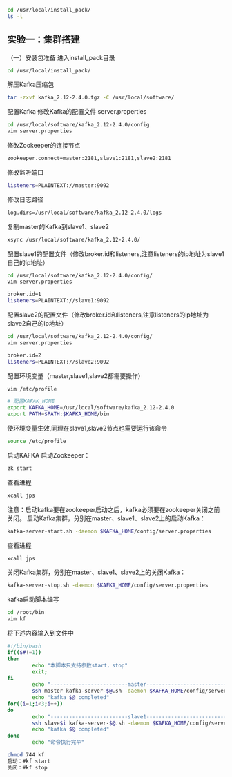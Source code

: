```bash
cd /usr/local/install_pack/
ls -l
```

## 实验一：集群搭建

（一）安装包准备
进入install_pack目录

```bash
cd /usr/local/install_pack/
```

解压Kafka压缩包

```bash
tar -zxvf kafka_2.12-2.4.0.tgz -C /usr/local/software/
```

配置Kafka
修改Kafka的配置文件 server.properties

```bash
cd /usr/local/software/kafka_2.12-2.4.0/config
vim server.properties
```

修改Zookeeper的连接节点

```bash
zookeeper.connect=master:2181,slave1:2181,slave2:2181
```

修改监听端口

```bash
listeners=PLAINTEXT://master:9092
```

修改日志路径

```bash
log.dirs=/usr/local/software/kafka_2.12-2.4.0/logs
```

复制master的Kafka到slave1、slave2

```bash
xsync /usr/local/software/kafka_2.12-2.4.0/
```

配置slave1的配置文件（修改broker.id和listeners,注意listeners的ip地址为slave1自己的ip地址）

```bash
cd /usr/local/software/kafka_2.12-2.4.0/config/
vim server.properties
```

```bash
broker.id=1
listeners=PLAINTEXT://slave1:9092
```

配置slave2的配置文件（修改broker.id和listeners,注意listeners的ip地址为slave2自己的ip地址）

```bash
cd /usr/local/software/kafka_2.12-2.4.0/config/
vim server.properties
```

```bash
broker.id=2
listeners=PLAINTEXT://slave2:9092
```

配置环境变量（master,slave1,slave2都需要操作）

```bash
vim /etc/profile
```

```bash
# 配置KAFAK_HOME
export KAFKA_HOME=/usr/local/software/kafka_2.12-2.4.0
export PATH=$PATH:$KAFKA_HOME/bin
```

使环境变量生效,同理在slave1,slave2节点也需要运行该命令

```bash
source /etc/profile
```

启动KAFKA
启动Zookeeper：

```bash
zk start
```

查看进程

```bash
xcall jps
```

注意：启动kafka要在zookeeper启动之后，kafka必须要在zookeeper关闭之前关闭。
启动Kafka集群，分别在master、slave1、slave2上的启动Kafka：

```bash
kafka-server-start.sh -daemon $KAFKA_HOME/config/server.properties
```

查看进程

```bash
xcall jps
```

关闭Kafka集群，分别在master、slave1、slave2上的关闭Kafka：

```bash
kafka-server-stop.sh -daemon $KAFKA_HOME/config/server.properties
```

kafka启动脚本编写

```bash
cd /root/bin
vim kf
```

将下述内容输入到文件中

```bash
#!/bin/bash
if(($#!=1))
then
        echo "本脚本只支持参数start，stop"
        exit;
fi
        echo "-------------------------master-----------------------------"
        ssh master kafka-server-$@.sh -daemon $KAFKA_HOME/config/server.properties
        echo "kafka $@ completed"
for((i=1;i<3;i++))
do
        echo "-------------------------slave1-----------------------------"
        ssh slave$i kafka-server-$@.sh -daemon $KAFKA_HOME/config/server.properties
        echo "kafka $@ completed"
done
        echo "命令执行完毕"
```

```bash
chmod 744 kf
启动：#kf start
关闭：#kf stop
```